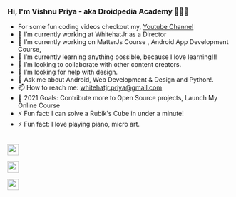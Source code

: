 ### Hi, I'm Vishnu Priya - aka Droidpedia Academy 👩🏻‍💻

- For some fun coding videos checkout my, <a href="https://www.youtube.com/channel/UCipOQ0TxgLFkEkA2SSCdA1A?view_as=subscriber">Youtube Channel</a>
- 🔭 I’m currently working at WhitehatJr as a Director
- 🔭 I’m currently working on MatterJs Course , Android App Development Course,
- 🌱 I’m currently learning anything possible, because I love learning!!!
- 👯 I’m looking to collaborate with other content creators.
- 🤔 I’m looking for help with design.
- 💬 Ask me about Android, Web Development & Design and Python!.
- 📫 How to reach me: whitehatjr.priya@gmail.com
- 🥅 2021 Goals: Contribute more to Open Source projects, Launch My Online Course
- ⚡ Fun fact: I can solve a Rubik's Cube in under a minute!
- ⚡ Fun fact: I love playing piano, micro art.

<br/>
<a href="https://github.com/vishnupriya-whitehatjr"><img src="https://img.shields.io/badge/github-%23E4405F.svg?&style=for-the-badge&logo=github&logoColor=white" height=25></a>

<a href="https://www.linkedin.com/in/vishnupriyayerram/"><img src="https://img.shields.io/badge/linkedin-%230077B5.svg?&style=for-the-badge&logo=linkedin&logoColor=white" height=25></a>

<a href="https://www.instagram.com/droidpediaacademy/"><img src="https://img.shields.io/badge/instagram-%23E4405F.svg?&style=for-the-badge&logo=instagram&logoColor=white" height=25></a>
